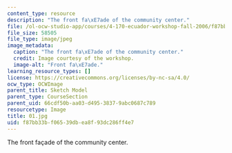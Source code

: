 ```yaml
---
content_type: resource
description: "The front fa\xE7ade of the community center."
file: /ol-ocw-studio-app/courses/4-170-ecuador-workshop-fall-2006/f87bb33bf06539dbea8f93dc286ff4e7_01.jpg
file_size: 58505
file_type: image/jpeg
image_metadata:
  caption: "The front fa\xE7ade of the community center."
  credit: Image courtesy of the workshop.
  image-alt: "Front fa\xE7ade."
learning_resource_types: []
license: https://creativecommons.org/licenses/by-nc-sa/4.0/
ocw_type: OCWImage
parent_title: Sketch Model
parent_type: CourseSection
parent_uid: 66cdf50b-aa03-d495-3837-9abc0687c789
resourcetype: Image
title: 01.jpg
uid: f87bb33b-f065-39db-ea8f-93dc286ff4e7
---
```

The front façade of the community center.